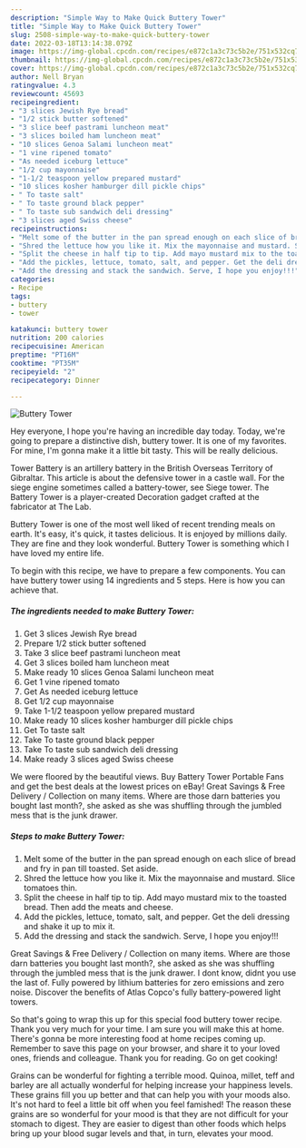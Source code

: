 ```yaml
---
description: "Simple Way to Make Quick Buttery Tower"
title: "Simple Way to Make Quick Buttery Tower"
slug: 2508-simple-way-to-make-quick-buttery-tower
date: 2022-03-18T13:14:38.079Z
image: https://img-global.cpcdn.com/recipes/e872c1a3c73c5b2e/751x532cq70/buttery-tower-recipe-main-photo.jpg
thumbnail: https://img-global.cpcdn.com/recipes/e872c1a3c73c5b2e/751x532cq70/buttery-tower-recipe-main-photo.jpg
cover: https://img-global.cpcdn.com/recipes/e872c1a3c73c5b2e/751x532cq70/buttery-tower-recipe-main-photo.jpg
author: Nell Bryan
ratingvalue: 4.3
reviewcount: 45693
recipeingredient:
- "3 slices Jewish Rye bread"
- "1/2 stick butter softened"
- "3 slice beef pastrami luncheon meat"
- "3 slices boiled ham luncheon meat"
- "10 slices Genoa Salami luncheon meat"
- "1 vine ripened tomato"
- "As needed iceburg lettuce"
- "1/2 cup mayonnaise"
- "1-1/2 teaspoon yellow prepared mustard"
- "10 slices kosher hamburger dill pickle chips"
- " To taste salt"
- " To taste ground black pepper"
- " To taste sub sandwich deli dressing"
- "3 slices aged Swiss cheese"
recipeinstructions:
- "Melt some of the butter in the pan spread enough on each slice of bread and fry in pan till toasted. Set aside."
- "Shred the lettuce how you like it. Mix the mayonnaise and mustard. Slice tomatoes thin."
- "Split the cheese in half tip to tip. Add mayo mustard mix to the toasted bread. Then add the meats and cheese."
- "Add the pickles, lettuce, tomato, salt, and pepper. Get the deli dressing and shake it up to mix it."
- "Add the dressing and stack the sandwich. Serve, I hope you enjoy!!!"
categories:
- Recipe
tags:
- buttery
- tower

katakunci: buttery tower 
nutrition: 200 calories
recipecuisine: American
preptime: "PT16M"
cooktime: "PT35M"
recipeyield: "2"
recipecategory: Dinner

---
```



![Buttery Tower](https://img-global.cpcdn.com/recipes/e872c1a3c73c5b2e/751x532cq70/buttery-tower-recipe-main-photo.jpg)

Hey everyone, I hope you're having an incredible day today. Today, we're going to prepare a distinctive dish, buttery tower. It is one of my favorites. For mine, I'm gonna make it a little bit tasty. This will be really delicious.

Tower Battery is an artillery battery in the British Overseas Territory of Gibraltar. This article is about the defensive tower in a castle wall. For the siege engine sometimes called a battery-tower, see Siege tower. The Battery Tower is a player-created Decoration gadget crafted at the fabricator at The Lab.

Buttery Tower is one of the most well liked of recent trending meals on earth. It's easy, it's quick, it tastes delicious. It is enjoyed by millions daily. They are fine and they look wonderful. Buttery Tower is something which I have loved my entire life.


To begin with this recipe, we have to prepare a few components. You can have buttery tower using 14 ingredients and 5 steps. Here is how you can achieve that.

<!--inarticleads1-->

##### The ingredients needed to make Buttery Tower:

1. Get 3 slices Jewish Rye bread
1. Prepare 1/2 stick butter softened
1. Take 3 slice beef pastrami luncheon meat
1. Get 3 slices boiled ham luncheon meat
1. Make ready 10 slices Genoa Salami luncheon meat
1. Get 1 vine ripened tomato
1. Get As needed iceburg lettuce
1. Get 1/2 cup mayonnaise
1. Take 1-1/2 teaspoon yellow prepared mustard
1. Make ready 10 slices kosher hamburger dill pickle chips
1. Get  To taste salt
1. Take  To taste ground black pepper
1. Take  To taste sub sandwich deli dressing
1. Make ready 3 slices aged Swiss cheese


We were floored by the beautiful views. Buy Battery Tower Portable Fans and get the best deals at the lowest prices on eBay! Great Savings &amp; Free Delivery / Collection on many items. Where are those darn batteries you bought last month?, she asked as she was shuffling through the jumbled mess that is the junk drawer. 

<!--inarticleads2-->

##### Steps to make Buttery Tower:

1. Melt some of the butter in the pan spread enough on each slice of bread and fry in pan till toasted. Set aside.
1. Shred the lettuce how you like it. Mix the mayonnaise and mustard. Slice tomatoes thin.
1. Split the cheese in half tip to tip. Add mayo mustard mix to the toasted bread. Then add the meats and cheese.
1. Add the pickles, lettuce, tomato, salt, and pepper. Get the deli dressing and shake it up to mix it.
1. Add the dressing and stack the sandwich. Serve, I hope you enjoy!!!


Great Savings &amp; Free Delivery / Collection on many items. Where are those darn batteries you bought last month?, she asked as she was shuffling through the jumbled mess that is the junk drawer. I dont know, didnt you use the last of. Fully powered by lithium batteries for zero emissions and zero noise. Discover the benefits of Atlas Copco&#39;s fully battery-powered light towers. 

So that's going to wrap this up for this special food buttery tower recipe. Thank you very much for your time. I am sure you will make this at home. There's gonna be more interesting food at home recipes coming up. Remember to save this page on your browser, and share it to your loved ones, friends and colleague. Thank you for reading. Go on get cooking!

Grains can be wonderful for fighting a terrible mood. Quinoa, millet, teff and barley are all actually wonderful for helping increase your happiness levels. These grains fill you up better and that can help you with your moods also. It's not hard to feel a little bit off when you feel famished! The reason these grains are so wonderful for your mood is that they are not difficult for your stomach to digest. They are easier to digest than other foods which helps bring up your blood sugar levels and that, in turn, elevates your mood.
